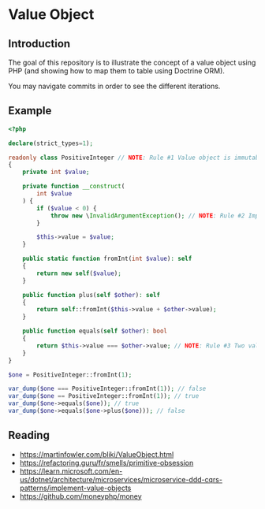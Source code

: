 # Value Object

## Introduction

The goal of this repository is to illustrate the concept of a value object using PHP (and showing how to map them to table using Doctrine ORM).

You may navigate commits in order to see the different iterations.

## Example

```php
<?php

declare(strict_types=1);

readonly class PositiveInteger // NOTE: Rule #1 Value object is immutable
{
    private int $value;

    private function __construct(
        int $value
    ) {
        if ($value < 0) {
            throw new \InvalidArgumentException(); // NOTE: Rule #2 Impossible state is impossible to achieve
        }

        $this->value = $value;
    }

    public static function fromInt(int $value): self
    {
        return new self($value);
    }

    public function plus(self $other): self
    {
        return self::fromInt($this->value + $other->value);
    }

    public function equals(self $other): bool
    {
        return $this->value === $other->value; // NOTE: Rule #3 Two value objects are equal if the values of their properties are equal
    }
}

$one = PositiveInteger::fromInt(1);

var_dump($one === PositiveInteger::fromInt(1)); // false
var_dump($one == PositiveInteger::fromInt(1)); // true
var_dump($one->equals($one)); // true
var_dump($one->equals($one->plus($one))); // false
```

## Reading

  - https://martinfowler.com/bliki/ValueObject.html
  - https://refactoring.guru/fr/smells/primitive-obsession
  - https://learn.microsoft.com/en-us/dotnet/architecture/microservices/microservice-ddd-cqrs-patterns/implement-value-objects
  - https://github.com/moneyphp/money
